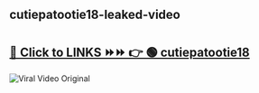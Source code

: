 
 ## cutiepatootie18-leaked-video 

# <h2><a href="https://clipsfans.com/cutiepatootie18&ref=git">🔗 Click to LINKS ⏩⏩ 👉 🟢 cutiepatootie18 </a></h2>

<a href="https://clipsfans.com/cutiepatootie18&ref=git" rel="nofollow" data-target="animated-image.originalLink"><img src="https://i.ibb.co.com/xMMVF88/686577567.gif" alt="Viral Video Original" style="max-width: 100%; display: inline-block;" data-target="animated-image.originalImage"></a>
